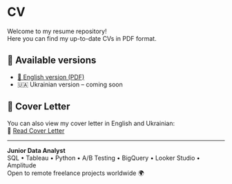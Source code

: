 # CV

Welcome to my resume repository!  
Here you can find my up-to-date CVs in PDF format.

## 📄 Available versions

- [📎 English version (PDF)](https://github.com/OlenaAvramenko/CV/blob/main/Olena_Avramenko_CV_EN.pdf)
- 🇺🇦 Ukrainian version – coming soon

## 💌 Cover Letter

You can also view my cover letter in English and Ukrainian:  
📄 [Read Cover Letter](Olena_Avramenko_Cover_Letter.md)

---

**Junior Data Analyst**  
SQL • Tableau • Python • A/B Testing • BigQuery • Looker Studio • Amplitude  
Open to remote freelance projects worldwide 🌍
